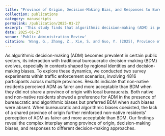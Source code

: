 ```yaml
---
title: "Province of Origin, Decision-Making Bias, and Responses to Bureaucratic Versus Algorithmic Decision-Making"
collection: publications
category: manuscripts
permalink: /publication/2025-01-27
excerpt: 'This study finds that algorithmic decision-making (ADM) is perceived as fairer than bureaucratic decision-making (BDM) by non-native residents, especially when regional identity mismatches and decision-making biases are present, highlighting how identity and bias shape public responses to ADM in traffic enforcement.'
date: 2025-01-27
venue: 'Public Administration Review'
citation: 'Wang, G., Zhang, Z., Xie, S. and Guo, Y. (2025), Province of Origin, Decision-Making Bias, and Responses to Bureaucratic Versus Algorithmic Decision-Making. Public Admin Rev. [https://doi.org/10.1111/puar.13928](https://doi.org/10.1111/puar.13928)'
---
```

As algorithmic decision-making (ADM) becomes prevalent in certain public sectors, its interaction with traditional bureaucratic decision-making (BDM) evolves, especially in contexts shaped by regional identities and decision-making biases. To explore these dynamics, we conducted two survey experiments within traffic enforcement scenarios, involving 4816 participants across multiple provinces. Results indicate that non-native residents perceived ADM as fairer and more acceptable than BDM when they did not share a province of origin with local bureaucrats. Both native and non-native residents showed a preference for ADM in the presence of bureaucratic and algorithmic biases but preferred BDM when such biases were absent. When bureaucratic and algorithmic biases coexisted, the lack of a shared province of origin further reinforced non-native residents' perception of ADM as fairer and more acceptable than BDM. Our findings reveal the complex interplay among province of origin, decision-making biases, and responses to different decision-making approaches.
